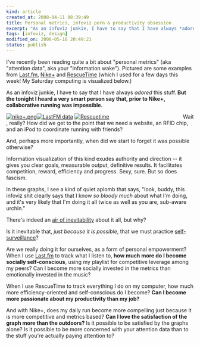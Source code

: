 ```yaml
--- 
kind: article
created_at: 2008-04-11 08:39:49
title: Personal metrics, infoviz porn & productivity obsession
excerpt: "As an infoviz junkie, I have to say that I have always *adored* this stuff. But the tonight I heard a very smart person say that, prior to Nike+, collaborative running was impossible."
tags: [infoviz, design]
modified_on: 2008-05-18 20:49:21
status: publish
---
```


I've recently been reading quite a bit about "personal metrics" (aka "attention data", aka your "information wake"). Pictured are some examples from <a href="http://www.last.fm/">Last.fm</a>, <a href="http://nikeplus.nike.com/nikeplus/">Nike+</a> and <a href="http://www.rescuetime.com/">RescueTime</a> (which I used for a few days this week! My Saturday computing is visualized below.)

As an infoviz junkie, I have to say that I have always *adored* this stuff.<strong> But the tonight I heard a very smart person say that, prior to Nike+, collaborative running was impossible.</strong>

<div style="width:475px; float:left;">
<a href='http://www.unthinkingly.com/wp-content/uploads/2008/04/picture-2.png' title='nike+.png'><img src='http://www.unthinkingly.com/wp-content/uploads/2008/04/picture-2.png' alt='nike+.png' /></a><a href='http://www.unthinkingly.com/wp-content/uploads/2008/04/lastfm.gif' title='LastFM data'><img src='http://www.unthinkingly.com/wp-content/uploads/2008/04/lastfm.gif' alt='LastFM data' /></a>
<a href='http://www.unthinkingly.com/wp-content/uploads/2008/04/rescutime.png' title='Rescuetime'><img src='http://www.unthinkingly.com/wp-content/uploads/2008/04/rescutime.png' alt='Rescuetime' /></a>
</div>
Wait, really? How did we get to the point that we need a website, an RFID chip, and an iPod to coordinate running with friends? 

And, perhaps more importantly, when did we start to forget it was possible otherwise?

Information visualization of this kind exudes authority and direction -- it gives you clear goals, measurable output, definitive results. It facilitates competition, reward, efficiency and progress. Sexy, sure. But so does fascism.

In these graphs, I see a kind of quiet aplomb that says, "look, buddy, this infoviz shit clearly says that I know *so bloody much* about what I'm doing, and it's very likely that I'm doing it all twice as well as you are, sub-aware urchin."

There's indeed an <a href="http://www.peterme.com/?p=646">air of inevitability</a> about it all, but why? 

Is it inevitable that, <em>just because it is possible</em>, that we must practice <a href="http://www.we-make-money-not-art.com/archives/sousveillance/">self-surveillance</a>? 

Are we really doing it for ourselves, as a form of personal empowerment? When I use <a href="http://www.last.fm/">Last.fm</a> to track what I listen to, <strong>how much more do I become socially self-conscious</strong>, using my playlist for competitive leverage among my peers? Can I become more socially invested in the metrics than emotionally invested in the music?

When I use RescueTime to track everything I do on my computer, how much more efficiency-oriented and self-conscious do I become? <strong>Can I become more passionate about my productivity than my job?</strong>

And with Nike+, does my daily run become more compelling just because it is more competitive and metrics based? <strong>Can I love the satisfaction of the graph more than the outdoors?
</strong>
Is it possible to be satisfied by the graphs alone? Is it possible to be more concerned with your attention data than to the stuff you're actually paying attention to?
